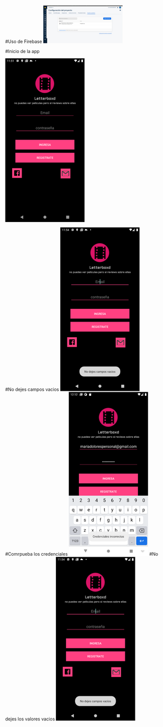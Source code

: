 
#Uso de Firebase 
<img src="https://github.com/karlistack/Letterboxd/blob/master/2021-02-28-000821_1366x768_scrot.png" width="50%">

#Inicio de la app

<img src="https://github.com/karlistack/Letterboxd/blob/master/Screenshot_20210227_235202.png" width="50%">

#No dejes campos vacios
<img src="https://github.com/karlistack/Letterboxd/blob/master/Screenshot_20210227_235405.png" width="50%">
#Comrpueba los credenciales
<img src="https://github.com/karlistack/Letterboxd/blob/master/Screenshot_20210228_001205.png" width="50%">
#No dejes los valores vacios
<img src="https://github.com/karlistack/Letterboxd/blob/master/Screenshot_20210227_235405.png" width="50%">
